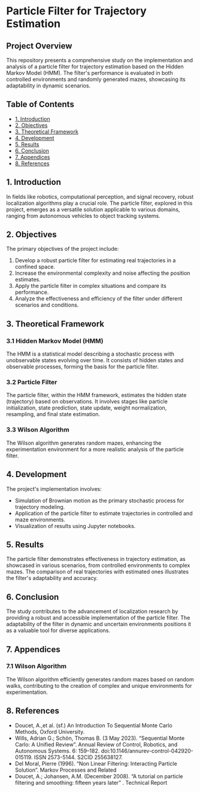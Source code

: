 # Particle Filter for Trajectory Estimation

## Project Overview

This repository presents a comprehensive study on the implementation and analysis of a particle filter for trajectory estimation based on the Hidden Markov Model (HMM). The filter's performance is evaluated in both controlled environments and randomly generated mazes, showcasing its adaptability in dynamic scenarios.

## Table of Contents

- [1. Introduction](#1-introduction)
- [2. Objectives](#2-objectives)
- [3. Theoretical Framework](#3-theoretical-framework)
- [4. Development](#4-development)
- [5. Results](#5-results)
- [6. Conclusion](#6-conclusion)
- [7. Appendices](#7-appendices)
- [8. References](#8-references)

## 1. Introduction

In fields like robotics, computational perception, and signal recovery, robust localization algorithms play a crucial role. The particle filter, explored in this project, emerges as a versatile solution applicable to various domains, ranging from autonomous vehicles to object tracking systems.

## 2. Objectives

The primary objectives of the project include:

1. Develop a robust particle filter for estimating real trajectories in a confined space.
2. Increase the environmental complexity and noise affecting the position estimates.
3. Apply the particle filter in complex situations and compare its performance.
4. Analyze the effectiveness and efficiency of the filter under different scenarios and conditions.

## 3. Theoretical Framework

### 3.1 Hidden Markov Model (HMM)

The HMM is a statistical model describing a stochastic process with unobservable states evolving over time. It consists of hidden states and observable processes, forming the basis for the particle filter.

### 3.2 Particle Filter

The particle filter, within the HMM framework, estimates the hidden state (trajectory) based on observations. It involves stages like particle initialization, state prediction, state update, weight normalization, resampling, and final state estimation.

### 3.3 Wilson Algorithm

The Wilson algorithm generates random mazes, enhancing the experimentation environment for a more realistic analysis of the particle filter.

## 4. Development

The project's implementation involves:

- Simulation of Brownian motion as the primary stochastic process for trajectory modeling.
- Application of the particle filter to estimate trajectories in controlled and maze environments.
- Visualization of results using Jupyter notebooks.

## 5. Results

The particle filter demonstrates effectiveness in trajectory estimation, as showcased in various scenarios, from controlled environments to complex mazes. The comparison of real trajectories with estimated ones illustrates the filter's adaptability and accuracy.

## 6. Conclusion

The study contributes to the advancement of localization research by providing a robust and accessible implementation of the particle filter. The adaptability of the filter in dynamic and uncertain environments positions it as a valuable tool for diverse applications.

## 7. Appendices

### 7.1 Wilson Algorithm

The Wilson algorithm efficiently generates random mazes based on random walks, contributing to the creation of complex and unique environments for experimentation.

## 8. References

- Doucet, A.,et al. (sf.) An Introduction To Sequential Monte Carlo Methods, Oxford University.
- Wills, Adrian G.; Schön, Thomas B. (3 May 2023). “Sequential Monte Carlo: A Unified Review”. Annual Review of Control, Robotics, and Autonomous Systems. 6: 159–182. doi:10.1146/annurev-control-042920-015119. ISSN 2573-5144. S2CID 255638127.
- Del Moral, Pierre (1996). “Non Linear Filtering: Interacting Particle Solution”. Markov Processes and Related
- Doucet, A.; Johansen, A.M. (December 2008). “A tutorial on particle filtering and smoothing: fifteen years later” . Technical Report

